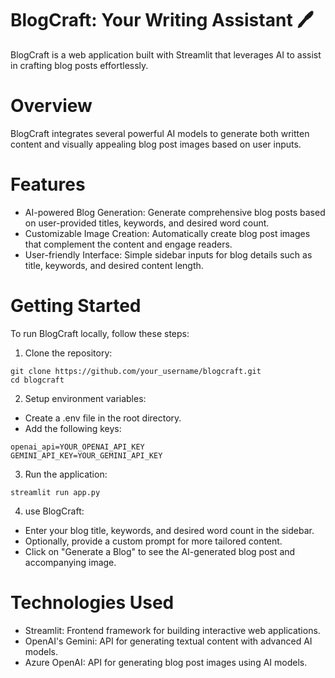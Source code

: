 # BlogCraft: Your Writing Assistant 🖊️

 BlogCraft is a web application built with Streamlit that leverages AI to assist in crafting blog posts effortlessly.

# Overview
BlogCraft integrates several powerful AI models to generate both written content and visually appealing blog post images based on user inputs.

# Features

- AI-powered Blog Generation: Generate comprehensive blog posts based on user-provided titles, keywords, and desired word count.
- Customizable Image Creation: Automatically create blog post images that complement the content and engage readers.
- User-friendly Interface: Simple sidebar inputs for blog details such as title, keywords, and desired content length.

# Getting Started

To run BlogCraft locally, follow these steps:

1) Clone the repository:
```
git clone https://github.com/your_username/blogcraft.git
cd blogcraft
```
2) Setup environment variables:
- Create a .env file in the root directory.
- Add the following keys:
```
openai_api=YOUR_OPENAI_API_KEY
GEMINI_API_KEY=YOUR_GEMINI_API_KEY

```

3) Run the application:
```
streamlit run app.py
```
4) use BlogCraft:
- Enter your blog title, keywords, and desired word count in the sidebar.
- Optionally, provide a custom prompt for more tailored content.
- Click on "Generate a Blog" to see the AI-generated blog post and accompanying image.

# Technologies Used
- Streamlit: Frontend framework for building interactive web applications.
- OpenAI's Gemini: API for generating textual content with advanced AI models.
- Azure OpenAI: API for generating blog post images using AI models.